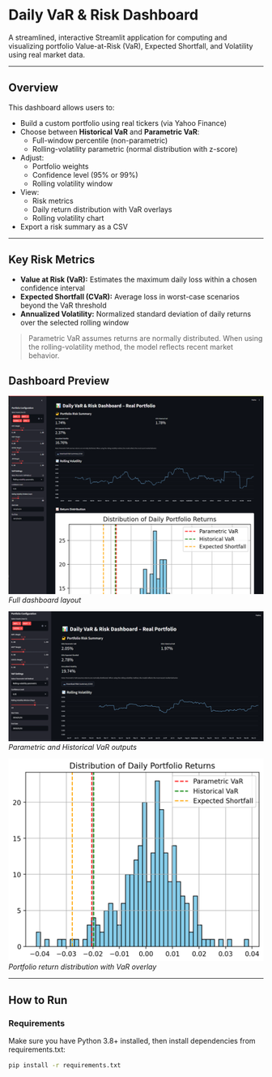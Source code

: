 #  Daily VaR & Risk Dashboard

A streamlined, interactive Streamlit application for computing and visualizing portfolio Value-at-Risk (VaR), Expected Shortfall, and Volatility using real market data.

---

##  Overview

This dashboard allows users to:

- Build a custom portfolio using real tickers (via Yahoo Finance)
- Choose between **Historical VaR** and **Parametric VaR**:
  - Full-window percentile (non-parametric)
  - Rolling-volatility parametric (normal distribution with z-score)
- Adjust:
  - Portfolio weights
  - Confidence level (95% or 99%)
  - Rolling volatility window
- View:
  - Risk metrics
  - Daily return distribution with VaR overlays
  - Rolling volatility chart
- Export a risk summary as a CSV

---


##  Key Risk Metrics

- **Value at Risk (VaR):** Estimates the maximum daily loss within a chosen confidence interval
- **Expected Shortfall (CVaR):** Average loss in worst-case scenarios beyond the VaR threshold
- **Annualized Volatility:** Normalized standard deviation of daily returns over the selected rolling window

>  Parametric VaR assumes returns are normally distributed. When using the rolling-volatility method, the model reflects recent market behavior.

## Dashboard Preview

![Overview](./screenshots/overview.png)
*Full dashboard layout*

![VaR Metrics](./screenshots/metrics.png)
*Parametric and Historical VaR outputs*

![Return Distribution](./screenshots/distribution.png)
*Portfolio return distribution with VaR overlay*

---

##  How to Run

###  Requirements

Make sure you have Python 3.8+ installed, then install dependencies from requirements.txt:

```bash
pip install -r requirements.txt
